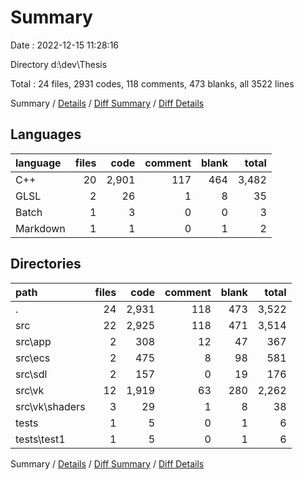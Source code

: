 # Summary

Date : 2022-12-15 11:28:16

Directory d:\\dev\\Thesis

Total : 24 files,  2931 codes, 118 comments, 473 blanks, all 3522 lines

Summary / [Details](details.md) / [Diff Summary](diff.md) / [Diff Details](diff-details.md)

## Languages
| language | files | code | comment | blank | total |
| :--- | ---: | ---: | ---: | ---: | ---: |
| C++ | 20 | 2,901 | 117 | 464 | 3,482 |
| GLSL | 2 | 26 | 1 | 8 | 35 |
| Batch | 1 | 3 | 0 | 0 | 3 |
| Markdown | 1 | 1 | 0 | 1 | 2 |

## Directories
| path | files | code | comment | blank | total |
| :--- | ---: | ---: | ---: | ---: | ---: |
| . | 24 | 2,931 | 118 | 473 | 3,522 |
| src | 22 | 2,925 | 118 | 471 | 3,514 |
| src\\app | 2 | 308 | 12 | 47 | 367 |
| src\\ecs | 2 | 475 | 8 | 98 | 581 |
| src\\sdl | 2 | 157 | 0 | 19 | 176 |
| src\\vk | 12 | 1,919 | 63 | 280 | 2,262 |
| src\\vk\\shaders | 3 | 29 | 1 | 8 | 38 |
| tests | 1 | 5 | 0 | 1 | 6 |
| tests\\test1 | 1 | 5 | 0 | 1 | 6 |

Summary / [Details](details.md) / [Diff Summary](diff.md) / [Diff Details](diff-details.md)